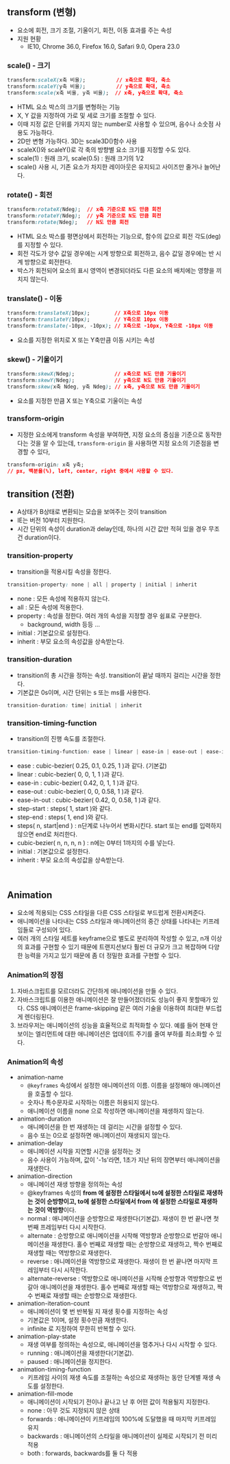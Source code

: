 ## transform (변형)

- 요소에 회전, 크기 조절, 기울이기, 회전, 이동 효과를 주는 속성
- 지원 현황
    - IE10, Chrome 36.0, Firefox 16.0, Safari 9.0, Opera 23.0

### scale() - 크기

```css
transform:scaleX(x축 비율);          // x축으로 확대, 축소
transform:scaleY(y축 비율);          // y축으로 확대, 축소
transform:scale(x축 비율, y축 비율);  // x축, y축으로 확대, 축소
```

- HTML 요소 박스의 크기를 변형하는 기능
- X, Y 값을 지정하여 가로 및 세로 크기를 조절할 수 있다.
- 이때 지정 값은 단위를 가지지 않는 number로 사용할 수 있으며, 음수나 소숫점 사용도 가능하다.
- 2D만 변형 가능하다. 3D는 scale3D()함수 사용
- scaleX()와 scaleY()로 각 축의 방향별 요소 크기를 지정할 수도 있다.
- scale(1) : 원래 크기, scale(0.5) : 원래 크기의 1/2
- scale() 사용 시, 기존 요소가 차지한 레이아웃은 유지되고 사이즈만 줄거나 늘어난다.

### rotate() - 회전

```css
transform:rotateX(Ndeg);  // x축 기준으로 N도 만큼 회전
transform:rotateY(Ndeg);  // y축 기준으로 N도 만큼 회전
transform:rotate(Ndeg);   // N도 만큼 회전
```

- HTML 요소 박스를 평면상에서 회전하는 기능으로, 함수의 값으로 회전 각도(deg)를 지정할 수 있다.
- 회전 각도가 양수 값일 경우에는 시계 방향으로 회전하고, 음수 값일 경우에는 반 시계 방향으로 회전한다.
- 박스가 회전되어 요소의 표시 영역이 변경되더라도 다른 요소의 배치에는 영향을 끼치지 않는다.

### translate() - 이동

```css
transform:translateX(10px);        // X축으로 10px 이동
transform:translateY(10px);        // Y축으로 10px 이동
transform:translate(-10px, -10px); // X축으로 -10px, Y축으로 -10px 이동
```

- 요소를 지정한 위치로 X 또는 Y축만큼 이동 시키는 속성

### skew() - 기울이기

```css
transform:skewX(Ndeg);             // x축으로 N도 만큼 기울이기
transform:skewY(Ndeg);             // y축으로 N도 만큼 기울이기
transform:skew(x축 Ndeg, y축 Ndeg); // x축, y축으로 N도 만큼 기울이기
```

- 요소를 지정한 만큼 X 또는 Y축으로 기울이는 속성

### transform-origin

- 지정한 요소에게 transform 속성을 부여하면, 지정 요소의 중심을 기준으로 동작한다는 것을 알 수 있는데, `transform-origin` 을 사용하면 지정 요소의 기준점을 변경할 수 있다,

```css
transform-origin: x축 y축;  
// px, 백분율(%), left, center, right 중에서 사용할 수 있다.
```

## transition (전환)

- A상태가 B상태로 변환되는 모습을 보여주는 것이 transition
- IE는 버전 10부터 지원한다.
- 시간 단위의 속성이 duration과 delay인데, 하나의 시간 값만 적혀 있을 경우 무조건 duration이다.

### transition-property

- transition을 적용시킬 속성을 정한다.

```css
transition-property: none | all | property | initial | inherit
```

- none : 모든 속성에 적용하지 않는다.
- all : 모든 속성에 적용한다.
- property : 속성을 정한다. 여러 개의 속성을 지정할 경우 쉼표로 구분한다.
    - background, width 등등 ...
- initial : 기본값으로 설정한다.
- inherit : 부모 요소의 속성값을 상속받는다.

### transition-duration

- transition의 총 시간을 정하는 속성. transition이 끝날 때까지 걸리는 시간을 정한다.
- 기본값은 0s이며, 시간 단위는 s 또는 ms를 사용한다.

```css
transition-duration: time| initial | inherit
```

### transition-timing-function

- transition의 진행 속도를 조절한다.

```css
transition-timing-function: ease | linear | ease-in | ease-out | ease-in-out | step-start | step-end | steps( n, start|end ) | cubic-bezier( n, n, n, n ) | initial | inherit;
```

- ease : cubic-bezier( 0.25, 0.1, 0.25, 1 )과 같다. (기본값)
- linear : cubic-bezier( 0, 0, 1, 1 )과 같다.
- ease-in : cubic-bezier( 0.42, 0, 1, 1 )과 같다.
- ease-out : cubic-bezier( 0, 0, 0.58, 1 )과 같다.
- ease-in-out : cubic-bezier( 0.42, 0, 0.58, 1 )과 같다.
- step-start : steps( 1, start )와 같다.
- step-end : steps( 1, end )와 같다.
- steps( n, start|end ) : n단계로 나누어서 변화시킨다. start 또는 end를 입력하지 않으면 end로 처리한다.
- cubic-bezier( n, n, n, n ) : n에는 0부터 1까지의 수를 넣는다.
- initial : 기본값으로 설정한다.
- inherit : 부모 요소의 속성값을 상속받는다.

<br> 

## Animation

- 요소에 적용되는 CSS 스타일을 다른 CSS 스타일로 부드럽게 전환시켜준다.
- 애니메이션을 나타내는 CSS 스타일과 애니메이션의 중간 상태를 나타내는 키프레임들로 구성되어 있다.
- 여러 개의 스타일 세트를 keyframe으로 별도로 분리하여 작성할 수 있고, n개 이상의 효과를 구현할 수 있기 때문에 트랜지션보다 훨씬 더 규모가 크고 복잡하며 다양한 능력을 가지고 있기 때문에 좀 더 정밀한 효과를 구현할 수 있다.

### Animation의 장점

1. 자바스크립트를 모르더라도 간단하게 애니메이션을 만들 수 있다.
2. 자바스크립트를 이용한 애니메이션은 잘 만들어졌더라도 성능이 좋지 못할때가 있다. CSS 애니메이션은 frame-skipping 같은 여러 기술을 이용하여 최대한 부드럽게 렌더링된다.
3. 브라우저는 애니메이션의 성능을 효율적으로 최적화할 수 있다. 예를 들어 현재 안보이는 엘리먼트에 대한 애니메이션은 업데이트 주기를 줄여 부하를 최소화할 수 있다.

### Animation의 속성

- animation-name
    - `@keyframes` 속성에서 설정한 애니메이션의 이름. 이름을 설정해야 애니메이션을 호출할 수 있다.
    - 숫자나 특수문자로 시작하는 이름은 허용되지 않는다.
    - 애니메이션 이름을 none 으로 작성하면 애니메이션을 재생하지 않는다.
- animation-duration
    - 애니메이션을 한 번 재생하는 데 걸리는 시간을 설정할 수 있다.
    - 음수 또는 0으로 설정하면 애니메이션이 재생되지 않는다.
- animation-delay
    - 애니메이션 시작을 지연할 시간을 설정하는 것
    - 음수 사용이 가능하며, 값이 '-1s'라면, 1초가 지난 뒤의 장면부터 애니메이션을 재생한다.
- animation-direction
    - 애니메이션 재생 방향을 정의하는 속성
    - @keyframes 속성의 **from 에 설정한 스타일에서 to에 설정한 스타일로 재생하는 것이 순방향이고, to에 설정한 스타일에서 from 에 설정한 스타일로 재생하는 것이 역방향**이다.
    - normal : 애니메이션을 순방향으로 재생한다(기본값). 재생이 한 번 끝나면 첫 번째 프레임부터 다시 시작한다.
    - alternate : 순방향으로 애니메이션을 시작해 역방향과 순방향으로 번갈아 애니메이션을 재생한다. 홀수 번째로 재생할 때는 순방향으로 재생하고, 짝수 번째로 재생할 때는 역방향으로 재생한다.
    - reverse : 애니메이션을 역방향으로 재생한다. 재생이 한 번 끝나면 마지막 프레임부터 다시 시작한다.
    - alternate-reverse : 역방향으로 애니메이션을 시작해 순방향과 역방향으로 번갈아 애니메이션을 재생한다. 홀수 번째로 재생할 때는 역방향으로 재생하고, 짝수 번째로 재생할 때는 순방향으로 재생한다.
- animation-iteration-count
    - 애니메이션이 몇 번 반복될 지 재생 횟수를 지정하는 속성
    - 기본값은 1이며, 설정 횟수만큼 재생한다.
    - infinite 로 지정하여 무한히 반복할 수 있다.
- animation-play-state
    - 재생 여부를 정의하는 속성으로, 애니메이션을 멈추거나 다시 시작할 수 있다.
    - running : 애니메이션을 재생한다(기본값).
    - paused : 애니메이션을 정지한다.
- animation-timing-function
    - 키프레임 사이의 재생 속도를 조절하는 속성으로 재생하는 동안 단계별 재생 속도를 설정한다.
- animation-fill-mode
    - 애니메이션이 시작되기 전이나 끝나고 난 후 어떤 값이 적용될지 지정한다.
    - none : 아무 것도 지정되지 않은 상태
    - forwards : 애니메이션이 키프레임의 100%에 도달했을 때 마지막 키프레임 유지
    - backwards : 애니메이션의 스타일을 애니메이션이 실제로 시작되기 전 미리 적용
    - both : forwards, backwards를 둘 다 적용
